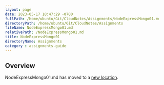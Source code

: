 ```yaml
---
layout: page
date: 2023-05-17 10:47:29 -0700
fullPath: /home/ubuntu/Git/CloudNotes/Assignments/NodeExpressMongo01.md
directoryPath: /home/ubuntu/Git/CloudNotes/Assignments
fileName: NodeExpressMongo01.md
relativePath: /NodeExpressMongo01.md
title: NodeExpressMongo01
directoryName: Assignments
category : assignments-guide
---
```


## Overview

NodeExpressMongo01.md has moved to a [new location](Mongo/NodeExpressMongo01.md).
